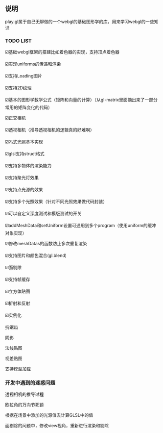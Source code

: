 ## 说明

play.gl属于自己无聊做的一个webgl的基础图形学的库，用来学习webgl的一些知识

### TODO LIST

☑️基础webgl框架的搭建比如着色器的实现，支持顶点着色器

☑️实现uniforms的传递和渲染

☑️支持Loading图片

☑️支持2D纹理

☑️基本的图形学数学公式（矩阵和向量的计算）（从gl-matrix里面摘出来了一部分常用的矩阵变化的代码）

☑️正交相机

☑️透视相机（推导透视相机的逻辑真的好难啊）

☑️冯式光照基本实现

☑️glsl支持struct格式

☑️支持多物体的渲染能力

☑️支持聚光灯效果

☑️支持点光源的效果

☑️支持多个光照效果（针对不同光照效果做代码封装）

☑️可以自定义深度测试和模版测试的开关

☑️addMeshData和setUniform设置可通用到多个program（使用uniform的缓冲对象实现）

☑️修改meshDatas的函数防止多次重复渲染

☑️支持图片和颜色混合(gl.blend)

☑️面剔除

☑️支持帧缓存

☑️立方体贴图

☑️折射和反射

☑️实例化

抗锯齿

阴影

法线贴图

视差贴图

支持模型加载

### 开发中遇到的迷惑问题

透视相机的推导过程

欧拉角的万向节死锁

根据在场景中添加的光源值去计算GLSL中的值

面剔除的问题中，修改view视角，重新进行渲染和剔除

